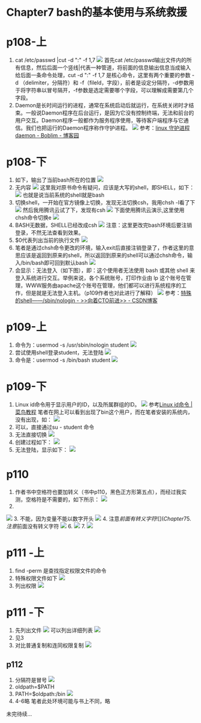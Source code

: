 # Chapter7 bash的基本使用与系统救援
# p108-上
1. cat /etc/passwd |cut -d ":" -f 1,7
![](Chapter7%20bash%E7%9A%84%E5%9F%BA%E6%9C%AC%E4%BD%BF%E7%94%A8%E4%B8%8E%E7%B3%BB%E7%BB%9F%E6%95%91%E6%8F%B4/000E4F3D-A4C9-473A-ADC1-6EBE55835799.png)
首先cat /etc/passwd输出文件内的所有信息，然后后面一个竖线|代表一种管道，将前面的信息输出信息当成输入给后面一条命令处理，cut -d ":" -f 1,7 是核心命令，这里有两个重要的参数 -d （delimiter，分隔符）和 -f（fileld，字段），前者是设定分隔符，-d参数用于将字符串以冒号隔开，-f参数是选定需要哪个字段，可以理解成需要第几个字段。
2. Daemon是长时间运行的进程，通常在系统启动后就运行，在系统关闭时才结束。一般说Daemon程序在后台运行，是因为它没有控制终端，无法和前台的用户交互。Daemon程序一般都作为服务程序使用，等待客户端程序与它通信。我们也把运行的Daemon程序称作守护进程。
![](Chapter7%20bash%E7%9A%84%E5%9F%BA%E6%9C%AC%E4%BD%BF%E7%94%A8%E4%B8%8E%E7%B3%BB%E7%BB%9F%E6%95%91%E6%8F%B4/C61C47FF-7723-43E7-B3E4-30642B04C701.png)
参考：[linux 守护进程 daemon - Boblim - 博客园](https://www.cnblogs.com/fnlingnzb-learner/p/6485506.html)

# p108-下
1. 如下，输出了当前bash所在的位置
![](Chapter7%20bash%E7%9A%84%E5%9F%BA%E6%9C%AC%E4%BD%BF%E7%94%A8%E4%B8%8E%E7%B3%BB%E7%BB%9F%E6%95%91%E6%8F%B4/B19DF91F-7637-4164-8F21-C263FB61C70F.png)
2. 无内容
![](Chapter7%20bash%E7%9A%84%E5%9F%BA%E6%9C%AC%E4%BD%BF%E7%94%A8%E4%B8%8E%E7%B3%BB%E7%BB%9F%E6%95%91%E6%8F%B4/98BB5699-7058-4FC3-BE94-E5BFA0C9FAF3.png)
这里我对原书命令有疑问，应该是大写的shell，即SHELL，如下：
![](Chapter7%20bash%E7%9A%84%E5%9F%BA%E6%9C%AC%E4%BD%BF%E7%94%A8%E4%B8%8E%E7%B3%BB%E7%BB%9F%E6%95%91%E6%8F%B4/ADD84859-A9C2-4BA3-8952-0B4F9D56D91F.png)
也就是说当前系统的shell就是bash
3. 切换shell，一开始在官方镜像上切换，发现无法切换csh，我用chsh -l看了下
![](Chapter7%20bash%E7%9A%84%E5%9F%BA%E6%9C%AC%E4%BD%BF%E7%94%A8%E4%B8%8E%E7%B3%BB%E7%BB%9F%E6%95%91%E6%8F%B4/780618E9-97C2-4E29-A049-11BB7F5D668F.png)
然后我用腾讯云试了下，发现有csh
![](Chapter7%20bash%E7%9A%84%E5%9F%BA%E6%9C%AC%E4%BD%BF%E7%94%A8%E4%B8%8E%E7%B3%BB%E7%BB%9F%E6%95%91%E6%8F%B4/779308A7-8C9D-4620-AF76-9520AC4193D8.png)
下面使用腾讯云演示,这里使用chsh命令切换e
![](Chapter7%20bash%E7%9A%84%E5%9F%BA%E6%9C%AC%E4%BD%BF%E7%94%A8%E4%B8%8E%E7%B3%BB%E7%BB%9F%E6%95%91%E6%8F%B4/D6D6F784-E716-466E-94C9-5014F63D3DD4.png)
4. BASH无数据，SHELL已经改成csh
![](Chapter7%20bash%E7%9A%84%E5%9F%BA%E6%9C%AC%E4%BD%BF%E7%94%A8%E4%B8%8E%E7%B3%BB%E7%BB%9F%E6%95%91%E6%8F%B4/9F6ABB29-046F-4065-B161-887F62BBE169.png)
注意：这里更改完bash环境后要注销登录，不然无法查看到效果。
5. $0代表列出当前的执行文件
![](Chapter7%20bash%E7%9A%84%E5%9F%BA%E6%9C%AC%E4%BD%BF%E7%94%A8%E4%B8%8E%E7%B3%BB%E7%BB%9F%E6%95%91%E6%8F%B4/AB5FDF76-8ADB-4F7A-9375-B5E59A19E543.png)
6. 笔者是通过chsh命令更改的环境，输入exit后直接注销登录了，作者这里的意思应该是返回到原来的shell，所以返回到原来的shell可以通过chsh命令，输入/bin/bash即可回到默认bash
![](Chapter7%20bash%E7%9A%84%E5%9F%BA%E6%9C%AC%E4%BD%BF%E7%94%A8%E4%B8%8E%E7%B3%BB%E7%BB%9F%E6%95%91%E6%8F%B4/A9E7B6AE-7E3F-42EA-94D7-501267B887D1.png)
7. 会显示：无法登入（如下图），即：这个使用者无法使用 bash 或其他 shell 来登入系统进行交互。举例来说，各个系统账号，打印作业由 lp 这个账号在管理，WWW服务由apache这个账号在管理，他们都可以进行系统程序的工作，但是就是无法登入主机。（p109作者也对此进行了解释）
![](Chapter7%20bash%E7%9A%84%E5%9F%BA%E6%9C%AC%E4%BD%BF%E7%94%A8%E4%B8%8E%E7%B3%BB%E7%BB%9F%E6%95%91%E6%8F%B4/E4233F0E-8333-49E2-8EEF-3B921BA55CB2.png)
参考：[特殊的shell——/sbin/nologin - >>向着CTO前进>> - CSDN博客](https://blog.csdn.net/qhairen/article/details/45563433)

# p109-上
1. 命令为：usermod -s /usr/sbin/nologin student
![](Chapter7%20bash%E7%9A%84%E5%9F%BA%E6%9C%AC%E4%BD%BF%E7%94%A8%E4%B8%8E%E7%B3%BB%E7%BB%9F%E6%95%91%E6%8F%B4/75CCDE67-E683-4B2A-9FB5-714551CE7744.png)
2. 尝试使用shell登录student，无法登陆
![](Chapter7%20bash%E7%9A%84%E5%9F%BA%E6%9C%AC%E4%BD%BF%E7%94%A8%E4%B8%8E%E7%B3%BB%E7%BB%9F%E6%95%91%E6%8F%B4/994BB816-37F7-412A-8807-9A9D93BF3BF6.png)
3. 命令是：usermod -s /bin/bash student
![](Chapter7%20bash%E7%9A%84%E5%9F%BA%E6%9C%AC%E4%BD%BF%E7%94%A8%E4%B8%8E%E7%B3%BB%E7%BB%9F%E6%95%91%E6%8F%B4/F5538ED7-6C34-4AD0-97CB-C25D984A9EA8.png)

# p109-下
1. Linux id命令用于显示用户的ID，以及所属群组的ID。
![](Chapter7%20bash%E7%9A%84%E5%9F%BA%E6%9C%AC%E4%BD%BF%E7%94%A8%E4%B8%8E%E7%B3%BB%E7%BB%9F%E6%95%91%E6%8F%B4/FB90E14C-D96A-4940-BD7C-1490751AB8F8.png)
参考[Linux id命令 | 菜鸟教程](http://www.runoob.com/linux/linux-comm-id.html)
笔者在网上可以看到出现了bin这个用户，而在笔者安装的系统内，没有出现，如：
![](Chapter7%20bash%E7%9A%84%E5%9F%BA%E6%9C%AC%E4%BD%BF%E7%94%A8%E4%B8%8E%E7%B3%BB%E7%BB%9F%E6%95%91%E6%8F%B4/95863BD7-3787-446F-BC95-270FA17BC09E.png)
2. 可以，直接通过su - student 命令
3. 无法直接切换
![](Chapter7%20bash%E7%9A%84%E5%9F%BA%E6%9C%AC%E4%BD%BF%E7%94%A8%E4%B8%8E%E7%B3%BB%E7%BB%9F%E6%95%91%E6%8F%B4/79FAC423-FEAE-4947-9A09-0999B95303EC.png)
4. 创建过程如下：
![](Chapter7%20bash%E7%9A%84%E5%9F%BA%E6%9C%AC%E4%BD%BF%E7%94%A8%E4%B8%8E%E7%B3%BB%E7%BB%9F%E6%95%91%E6%8F%B4/B3486C52-87BE-4527-B50F-85C750CDEA3E.png)
5. 无法登陆，显示如下：
![](Chapter7%20bash%E7%9A%84%E5%9F%BA%E6%9C%AC%E4%BD%BF%E7%94%A8%E4%B8%8E%E7%B3%BB%E7%BB%9F%E6%95%91%E6%8F%B4/C1198B85-E367-4F81-AD2B-018C096E8629.png)

# p110
1. 作者书中空格符也要加转义（书中p110，黑色正方形第五点），而经过我实测，空格符是不需要的，如下所示：
![](Chapter7%20bash%E7%9A%84%E5%9F%BA%E6%9C%AC%E4%BD%BF%E7%94%A8%E4%B8%8E%E7%B3%BB%E7%BB%9F%E6%95%91%E6%8F%B4/BAD86A39-50AA-497E-97EE-886F2343AFA8.png)
2. 
![](Chapter7%20bash%E7%9A%84%E5%9F%BA%E6%9C%AC%E4%BD%BF%E7%94%A8%E4%B8%8E%E7%B3%BB%E7%BB%9F%E6%95%91%E6%8F%B4/C2D73161-A8EB-40A3-B5A6-5F8ED0C6A2AB.png)
3. 不能，因为变量不能以数字开头
![](Chapter7%20bash%E7%9A%84%E5%9F%BA%E6%9C%AC%E4%BD%BF%E7%94%A8%E4%B8%8E%E7%B3%BB%E7%BB%9F%E6%95%91%E6%8F%B4/229AD905-E614-4BD1-ABF0-30AF156EC0E1.png)
4. 注意$前面有转义字符
![](Chapter7%20bash%E7%9A%84%E5%9F%BA%E6%9C%AC%E4%BD%BF%E7%94%A8%E4%B8%8E%E7%B3%BB%E7%BB%9F%E6%95%91%E6%8F%B4/5BCC02E2-399D-47C0-9B0C-0E0A05AA47D7.png)
5. 注意$前面没有转义字符
![](Chapter7%20bash%E7%9A%84%E5%9F%BA%E6%9C%AC%E4%BD%BF%E7%94%A8%E4%B8%8E%E7%B3%BB%E7%BB%9F%E6%95%91%E6%8F%B4/CB56E50E-645F-42E9-B805-8BFF5CB690C8.png)
6. 
![](Chapter7%20bash%E7%9A%84%E5%9F%BA%E6%9C%AC%E4%BD%BF%E7%94%A8%E4%B8%8E%E7%B3%BB%E7%BB%9F%E6%95%91%E6%8F%B4/B6097791-CBA8-41B6-9580-143185834E3F.png)
7. 
![](Chapter7%20bash%E7%9A%84%E5%9F%BA%E6%9C%AC%E4%BD%BF%E7%94%A8%E4%B8%8E%E7%B3%BB%E7%BB%9F%E6%95%91%E6%8F%B4/F08B688A-2683-4CA6-BB05-8E69C74A1C6E.png)

# p111 -上
1. find -perm 是查找指定权限文件的命令
2. 特殊权限文件如下
![](Chapter7%20bash%E7%9A%84%E5%9F%BA%E6%9C%AC%E4%BD%BF%E7%94%A8%E4%B8%8E%E7%B3%BB%E7%BB%9F%E6%95%91%E6%8F%B4/33882976-FEE3-41AC-BB30-010586D8D32A.png)
3. 列出权限
![](Chapter7%20bash%E7%9A%84%E5%9F%BA%E6%9C%AC%E4%BD%BF%E7%94%A8%E4%B8%8E%E7%B3%BB%E7%BB%9F%E6%95%91%E6%8F%B4/E0C4948A-9A8D-4399-A542-6AB6F3A8B8A5.png)

# p111 -下
1. 先列出文件
![](Chapter7%20bash%E7%9A%84%E5%9F%BA%E6%9C%AC%E4%BD%BF%E7%94%A8%E4%B8%8E%E7%B3%BB%E7%BB%9F%E6%95%91%E6%8F%B4/4EE25C91-9DD9-46AC-B29D-1C56742BFACD.png)
可以列出详细列表
![](Chapter7%20bash%E7%9A%84%E5%9F%BA%E6%9C%AC%E4%BD%BF%E7%94%A8%E4%B8%8E%E7%B3%BB%E7%BB%9F%E6%95%91%E6%8F%B4/86B770ED-CE64-4506-A85A-31E54272682B.png)
2. 见3
3. 对比普通复制和连同权限复制
![](Chapter7%20bash%E7%9A%84%E5%9F%BA%E6%9C%AC%E4%BD%BF%E7%94%A8%E4%B8%8E%E7%B3%BB%E7%BB%9F%E6%95%91%E6%8F%B4/830AA64A-BB7B-4193-A5D7-57568E7274D8.png)

## p112
1. 分隔符是冒号
![](Chapter7%20bash%E7%9A%84%E5%9F%BA%E6%9C%AC%E4%BD%BF%E7%94%A8%E4%B8%8E%E7%B3%BB%E7%BB%9F%E6%95%91%E6%8F%B4/3B4D8051-08A9-4141-96FE-7D00235FF4E5.png)
2. oldpath=$PATH
3. PATH=$oldpath:/bin
![](Chapter7%20bash%E7%9A%84%E5%9F%BA%E6%9C%AC%E4%BD%BF%E7%94%A8%E4%B8%8E%E7%B3%BB%E7%BB%9F%E6%95%91%E6%8F%B4/3B15F149-E9EC-4556-AF63-DC90C2D68A7A.png)
4. 4-6略 笔者此处环境可能与书上不同，略

未完待续…